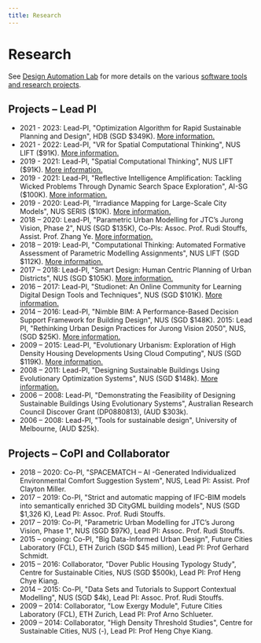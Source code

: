 ```yaml
---
title: Research
---
```

# Research

See [Design Automation Lab](http://design-automation.net) for more details on the various [software tools and research projects](http://design-automation.net/pages/research.html).

## Projects – Lead PI

- 2021 - 2023: Lead-PI, "Optimization Algorithm for Rapid Sustainable Planning and Design", 
HDB (SGD $349K). 
[More information.](http://design-automation.net/projects/hdb_opt.html)
- 2021 - 2022: Lead-PI, "VR for Spatial Computational Thinking", NUS LIFT ($91K). 
[More information.](http://design-automation.net/projects/comp_think_vr.html)
- 2019 - 2021: Lead-PI, "Spatial Computational Thinking", NUS LIFT ($91K). 
[More information.](http://design-automation.net/projects/comp_think_moocs.html)
- 2019 - 2021: Lead-PI, "Reflective Intelligence Amplification: Tackling Wicked Problems Through 
Dynamic Search Space Exploration", AI-SG ($100K). 
[More information.](http://design-automation.net/projects/mobius_evo.html)
- 2019 - 2020: Lead-PI, "Irradiance Mapping for Large-Scale City Models", NUS SERIS ($10K).
[More information.](http://design-automation.net/projects/irradiance_mapping.html)
- 2018 – 2020: Lead-PI, "Parametric Urban Modelling for JTC’s Jurong Vision, Phase 2", 
NUS (SGD $135K), Co-PIs: Assoc. Prof. Rudi Stouffs, Assist. Prof. Zhang Ye. 
[More information.](http://design-automation.net/projects/jurong_vision_phase2.html)
- 2018 – 2019: Lead-PI, "Computational Thinking: Automated Formative Assessment of Parametric Modelling Assignments", NUS LIFT (SGD $112K). 
[More information.](http://design-automation.net/projects/comp_think.html)
- 2017 – 2018: Lead-PI, "Smart Design: Human Centric Planning of Urban Districts", NUS (SGD $105K). 
[More information.](http://design-automation.net/projects/smart_design.html)
- 2016 – 2017: Lead-PI, "Studionet: An Online Community for Learning Digital Design Tools and Techniques", NUS (SGD $101K). 
[More information.](http://design-automation.net/projects/studionet.html)
- 2014 – 2016: Lead-PI, "Nimble BIM: A Performance-Based Decision Support Framework for Building Design", NUS (SGD $148K). 
2015: Lead PI, "Rethinking Urban Design Practices for Jurong Vision 2050", NUS, (SGD $25K). [More information.](http://design-automation.net/projects/jurong_vision.html)
- 2009 – 2015: Lead-PI, "Evolutionary Urbanism: Exploration of High Density Housing Developments Using Cloud Computing", NUS (SGD $119K). 
[More information.](http://design-automation.net/projects/evo_urban.html)
- 2008 – 2011: Lead-PI, "Designing Sustainable Buildings Using Evolutionary Optimization Systems", NUS (SGD $148k). [More information.](http://design-automation.net/projects/evo_bldgs.html)
- 2006 – 2008: Lead-PI, "Demonstrating the Feasibility of Designing Sustainable Buildings Using Evolutionary Systems", Australian Research Council Discover Grant (DP0880813), (AUD $303k).
- 2006 – 2008: Lead-PI, "Tools for sustainable design", University of Melbourne, (AUD $25k).

## Projects – CoPI and Collaborator

- 2018 – 2020: Co-PI, "SPACEMATCH – AI -Generated Individualized Environmental Comfort Suggestion System", NUS, Lead PI: Assist. Prof Clayton Miller.
- 2017 – 2019: Co-PI, "Strict and automatic mapping of IFC-BIM models into semantically enriched 3D CityGML building models", NUS (SGD $1,326 K), Lead PI: Assoc. Prof. Rudi Stouffs.
- 2017 – 2019: Co-PI, "Parametric Urban Modelling for JTC’s Jurong Vision, Phase 1", NUS (SGD $97K), Lead PI: Assoc. Prof. Rudi Stouffs.
- 2015 – ongoing: Co-PI, "Big Data-Informed Urban Design", Future Cities Laboratory (FCL), ETH Zurich (SGD $45 million), Lead PI: Prof Gerhard Schmidt.
- 2015 – 2016: Collaborator, "Dover Public Housing Typology Study", Centre for Sustainable Cities, NUS (SGD $500k), Lead PI: Prof Heng Chye Kiang.
- 2014 – 2015: Co-PI, "Data Sets and Tutorials to Support Contextual Modelling", NUS (SGD $4k), Lead PI: Assoc. Prof. Rudi Stouffs.
- 2009 – 2014: Collaborator, "Low Exergy Module", Future Cities Laboratory (FCL), ETH Zurich, Lead PI: Prof Arno Schlueter.
- 2009 – 2014: Collaborator, "High Density Threshold Studies", Centre for Sustainable Cities, NUS (-), Lead PI: Prof Heng Chye Kiang.
